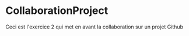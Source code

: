 # CollaborationProject
Ceci est l'exercice 2 qui met en avant la collaboration sur un projet Github
